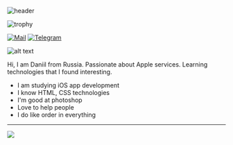 ![header](https://capsule-render.vercel.app/api?type=waving&color=gradient&height=256&section=header&text=Hi%20there!&fontSize=75&animation=fadeIn&fontAlignY=38&desc=Welcome%20to%20my%20GitHub%20profile!%20Put%20stars,%20fork%20and%20contribute!&descAlignY=51&descAlign=62)

![trophy](https://github-profile-trophy.vercel.app/?username=rio1202&theme=darkhub&no-bg=true&no-frame=true)

[![Mail](https://img.shields.io/badge/-rio@bk.ru-F9DB60?style=flat-square&logo=Yandex&logoColor=FF3333)](mailto:rio@bk.ru)
[![Telegram](https://img.shields.io/badge/Telegram-blue?style=flat-square&logo=Telegram)](https://t.me/rio1202)

![alt text](/Users/daniilivanov/Desktop/GitKursach/img/like-123.png "Описание будет тут")​

Hi, I am Daniil from Russia. Passionate about Apple services. Learning technologies that I found interesting.

* I am studying iOS app development
* I know HTML, CSS technologies
* I'm good at photoshop
* Love to help people 
* I do like order in everything

***

<p align="left"> <img src="https://github-readme-stats.vercel.app/api?username=rio1202&count_private=false&show_icons=true&bg_color=22272E&text_color=9F9F9F&locale=en"/>

